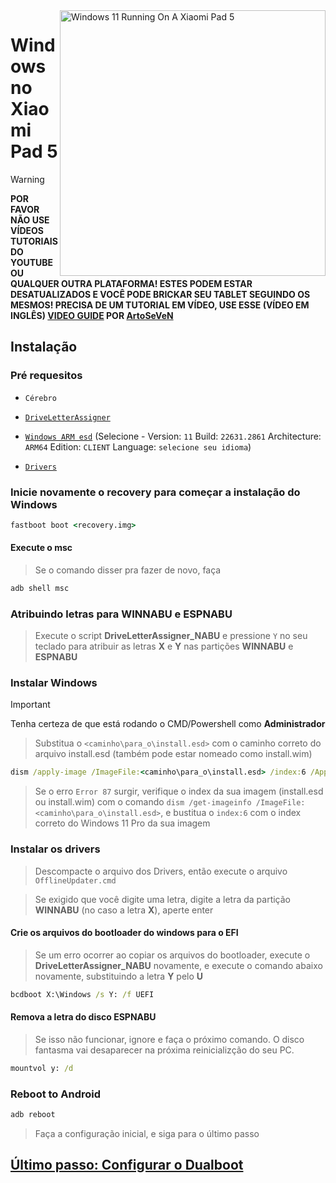 <img align="right" src="https://raw.githubusercontent.com/erdilS/Port-Windows-11-Xiaomi-Pad-5/main/nabu.png" width="425" alt="Windows 11 Running On A Xiaomi Pad 5">

# Windows no Xiaomi Pad 5
> [!WARNING]
> **POR FAVOR NÃO USE VÍDEOS TUTORIAIS DO YOUTUBE OU QUALQUER OUTRA PLATAFORMA! ESTES PODEM ESTAR DESATUALIZADOS E VOCÊ PODE BRICKAR SEU TABLET SEGUINDO OS MESMOS! PRECISA DE UM TUTORIAL EM VÍDEO, USE ESSE (VÍDEO EM INGLÊS) [VIDEO GUIDE](https://youtu.be/BbgTbTGbXYg) POR [ArtoSeVeN](https://www.youtube.com/channel/UCYjwfxlYlJ7Nnzv01oszQvA)**

## Instalação
### Pré requesitos
- ```Cérebro```
 
- [```DriveLetterAssigner```](https://github.com/Misha803/My-Scripts/releases/tag/DriveLetterAssigner_NABU)
  
- [```Windows ARM esd```](https://worproject.com/esd) (Selecione - Version:  ```11``` Build:  ```22631.2861``` Architecture:  ```ARM64``` Edition:  ```CLIENT``` Language:  ```selecione seu idioma```)
    
- [```Drivers```](https://github.com/erdilS/Port-Windows-11-Xiaomi-Pad-5/releases/tag/Drivers)

### Inicie novamente o recovery para começar a instalação do Windows
```cmd
fastboot boot <recovery.img>
```

#### Execute o msc 
> Se o comando disser pra fazer de novo, faça
```cmd
adb shell msc
```

### Atribuindo letras para WINNABU e ESPNABU
> Execute o script **DriveLetterAssigner_NABU** e pressione `Y` no seu teclado para atribuir as letras **X** e **Y** nas partições **WINNABU** e **ESPNABU**

### Instalar Windows
> [!Important]
> Tenha certeza de que está rodando o CMD/Powershell como **Administrador**

> Substitua o `<caminho\para_o\install.esd>` com o caminho correto do arquivo install.esd (também pode estar nomeado como install.wim)
```cmd
dism /apply-image /ImageFile:<caminho\para_o\install.esd> /index:6 /ApplyDir:X:\
```

> Se o erro `Error 87` surgir, verifique o index da sua imagem (install.esd ou install.wim) com o comando `dism /get-imageinfo /ImageFile:<caminho\para_o\install.esd>`, e bustitua o `index:6` com o index correto do Windows 11 Pro da sua imagem

### Instalar os drivers
> Descompacte o arquivo dos Drivers, então execute o arquivo `OfflineUpdater.cmd`

> Se exigido que você digite uma letra, digite a letra da partição **WINNABU** (no caso a letra **X**), aperte enter

#### Crie os arquivos do bootloader do windows para o EFI
> Se um erro ocorrer ao copiar os arquivos do bootloader, execute o **DriveLetterAssigner_NABU** novamente, e execute o comando abaixo novamente, substituindo a letra **Y** pelo **U**
```cmd
bcdboot X:\Windows /s Y: /f UEFI
```

#### Remova a letra do disco ESPNABU
> Se isso não funcionar, ignore e faça o próximo comando. O disco fantasma vai desaparecer na próxima reinicializção do seu PC.
```cmd
mountvol y: /d
```

### Reboot to Android
```cmd
adb reboot
```

> Faça a configuração inicial, e siga para o último passo

## [Último passo: Configurar o Dualboot](/guide/Portuguese/dualboot-pt.md)
















